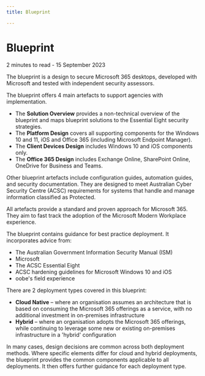 ```yaml
---
title: Blueprint

---
```


# Blueprint

<p id="date-and-time">2 minutes to read - 15 September 2023</p>

The blueprint is a design to secure Microsoft 365 desktops, developed with Microsoft and tested with independent security assessors.

The blueprint offers 4 main artefacts to support agencies with implementation.

- The **Solution Overview** provides a non-technical overview of the blueprint and maps blueprint solutions to the Essential Eight security strategies.
- The **Platform Design** covers all supporting components for the Windows 10 and 11, iOS and Office 365 (including Microsoft Endpoint Manager).
- The **Client Devices Design** includes Windows 10 and iOS components only.
- The **Office 365 Design** includes Exchange Online, SharePoint Online, OneDrive for Business and Teams.

Other blueprint artefacts include configuration guides, automation guides, and security documentation. They are designed to meet Australian Cyber Security Centre (ACSC) requirements for systems that handle and manage information classified as Protected. 

All artefacts provide a standard and proven approach for Microsoft 365. They aim to fast track the adoption of the Microsoft Modern Workplace experience.

The blueprint contains guidance for best practice deployment. It incorporates advice from:

- The Australian Government Information Security Manual (ISM)
- Microsoft
- The ACSC Essential Eight
- ACSC hardening guidelines for Microsoft Windows 10 and iOS
- oobe's field experience

There are 2 deployment types covered in this blueprint:

- **Cloud Native** – where an organisation assumes an architecture that is based on consuming the Microsoft 365 offerings as a service, with no additional investment in on-premises infrastructure
- **Hybrid** – where an organisation adopts the Microsoft 365 offerings, while continuing to leverage some new or existing on-premises infrastructure in a 'hybrid' configuration

In many cases, design decisions are common across both deployment methods. Where specific elements differ for cloud and hybrid deployments, the blueprint provides the common components applicable to all deployments. It then offers further guidance for each deployment type.